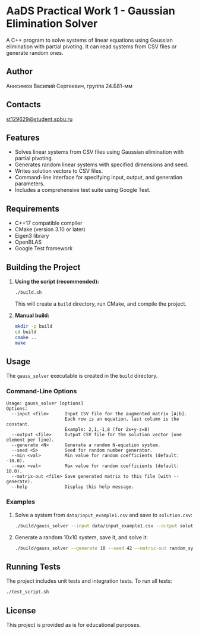 # AaDS Practical Work 1 - Gaussian Elimination Solver

A C++ program to solve systems of linear equations using Gaussian elimination with partial pivoting. It can read systems from CSV files or generate random ones.

## Author

Анисимов Василий Сергеевич, группа 24.Б81-мм

## Contacts

st129629@student.spbu.ru

## Features

- Solves linear systems from CSV files using Gaussian elimination with partial pivoting.
- Generates random linear systems with specified dimensions and seed.
- Writes solution vectors to CSV files.
- Command-line interface for specifying input, output, and generation parameters.
- Includes a comprehensive test suite using Google Test.

## Requirements

- C++17 compatible compiler
- CMake (version 3.10 or later)
- Eigen3 library
- OpenBLAS
- Google Test framework

## Building the Project

1.  **Using the script (recommended):**
    ```bash
    ./build.sh
    ```
    This will create a `build` directory, run CMake, and compile the project.

2.  **Manual build:**
    ```bash
    mkdir -p build
    cd build
    cmake ..
    make
    ```

## Usage

The `gauss_solver` executable is created in the `build` directory.

### Command-Line Options

```
Usage: gauss_solver [options]
Options:
  --input <file>      Input CSV file for the augmented matrix [A|b].
                      Each row is an equation, last column is the constant.
                      Example: 2,1,-1,8 (for 2x+y-z=8)
  --output <file>     Output CSV file for the solution vector (one element per line).
  --generate <N>      Generate a random N-equation system.
  --seed <S>          Seed for random number generator.
  --min <val>         Min value for random coefficients (default: -10.0).
  --max <val>         Max value for random coefficients (default: 10.0).
  --matrix-out <file> Save generated matrix to this file (with --generate).
  --help              Display this help message.
```

### Examples

1.  Solve a system from `data/input_example1.csv` and save to `solution.csv`:
    ```bash
    ./build/gauss_solver --input data/input_example1.csv --output solution.csv
    ```

2.  Generate a random 10x10 system, save it, and solve it:
    ```bash
    ./build/gauss_solver --generate 10 --seed 42 --matrix-out random_system.csv --output random_solution.csv
    ```

## Running Tests

The project includes unit tests and integration tests. To run all tests:

```bash
./test_script.sh
```

## License

This project is provided as is for educational purposes.
